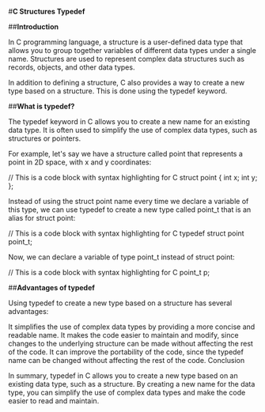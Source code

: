 #__C Structures Typedef__

##__Introduction__

In C programming language, a structure is a user-defined data type that allows you to group together variables of different data types under a single name. Structures are used to represent complex data structures such as records, objects, and other data types.

In addition to defining a structure, C also provides a way to create a new type based on a structure. This is done using the typedef keyword.

##__What is typedef?__

The typedef keyword in C allows you to create a new name for an existing data type. It is often used to simplify the use of complex data types, such as structures or pointers.

For example, let's say we have a structure called point that represents a point in 2D space, with x and y coordinates:

// This is a code block with syntax highlighting for C
struct point {
   int x;
   int y;
};

Instead of using the struct point name every time we declare a variable of this type, we can use typedef to create a new type called point_t that is an alias for struct point:

// This is a code block with syntax highlighting for C
typedef struct point point_t;

Now, we can declare a variable of type point_t instead of struct point:

// This is a code block with syntax highlighting for C
point_t p;

##__Advantages of typedef__

Using typedef to create a new type based on a structure has several advantages:

It simplifies the use of complex data types by providing a more concise and readable name.
It makes the code easier to maintain and modify, since changes to the underlying structure can be made without affecting the rest of the code.
It can improve the portability of the code, since the typedef name can be changed without affecting the rest of the code.
Conclusion

In summary, typedef in C allows you to create a new type based on an existing data type, such as a structure. By creating a new name for the data type, you can simplify the use of complex data types and make the code easier to read and maintain.
